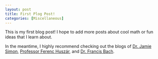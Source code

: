 ```yaml
---
layout: post
title: First Plog Post!
categories: [Miscellaneous]
---
```


This is my first blog post! I hope to add more posts about cool math or fun ideas that I learn about.

In the meantime, I highly recommend checking out the blogs of [Dr. Jamie Simon](https://james-simon.github.io/#posts), [Professor Ferenc Huszár](https://www.inference.vc/), and [Dr. Francis Bach](https://francisbach.com/).
